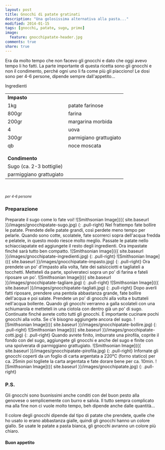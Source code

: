 ```yaml
---
layout: post
title: Gnocchi di patate gratinati
description: "Una golosissima alternativa alla pasta..."
modified: 2014-01-15
tags: [gnocchi, patate, sugo, primo]
image:
  feature: gnocchipatate-header.jpg
comments: true
share: true
---
```


Era da molto tempo che non facevo gli gnocchi e dato che oggi avevo tempo li ho fatti. La parte importante di questa ricetta sono gli gnocchi e non il condimento, perché ogni uno li fa come più gli piacciono! Le dosi sono per 4-6 persone, dipende sempre dall'appetito...


<div class="ingredients">
  <div class="ingredients-title">Ingredienti</div>
  <table>
    <tbody>
      <tr>
        <td colspan="2"><b>Impasto</b></td>
      </tr>
      <tr>
        <td>1kg</td>
        <td>patate farinose</td>
      </tr>
      <tr>
        <td>800gr</td>
        <td>farina</td>
      </tr>
      <tr>
        <td>200gr</td>
        <td>margarina morbida</td>
      </tr>
      <tr>
        <td>4</td>
        <td>uova</td>
      </tr>
      <tr>
      	<td>300gr</td>
        <td>parmigiano grattugiato</td>
      </tr>
      <tr>
        <td>qb</td>
        <td>noce moscata</td>
      </tr>
      <tr style="height: 15px;"></tr>
      <tr>          
        <td colspan="2"><b>Condimento</b></td>
      </tr>
      <tr>
        <td>Sugo (ca. 2-3 bottiglie)</td>
      </tr>
      <tr>      
        <td>parmiggiano grattugiato</td>       
      </tr>
    </tbody>
  </table>
  <br></br>
  <i class="pull-right" style="font-size: 80%;">per 4-6 persone</i>
</div>


<h3>
	<font color="grey">
		<i class="icon-cogs"></i>
	</font> Preparazione
</h3>

Preparate il sugo come lo fate voi!
![Smithsonian Image]({{ site.baseurl }}/images/gnocchipatate-sugo.jpg)
{: .pull-right}
Nel frattempo fate bollire le patate. Prendete delle patate grandi, così perdete meno tempo per pelarle. Quando sono cotte, scolatele, fate scorrerci sopra dell'acqua fredda e pelatele, in questo modo riesce molto meglio. Passate le patate nello schiacciapatate ed aggiungete il resto degli ingredienti. Ora impastate finché sarà tutto ben compatto.
![Smithsonian Image]({{ site.baseurl }}/images/gnocchipatate-ingredienti.jpg)
{: .pull-right}
![Smithsonian Image]({{ site.baseurl }}/images/gnocchipatate-impasto.jpg)
{: .pull-right}
Ora prendete un po' d'impasto alla volta, fate dei salsicciotti e tagliateli a tocchetti. Metteteli da parte, spolverateci sopra un po' di farina e fateli riposare un po'.
![Smithsonian Image]({{ site.baseurl }}/images/gnocchipatate-tagliare.jpg)
{: .pull-right}
![Smithsonian Image]({{ site.baseurl }}/images/gnocchipatate-tagliati.jpg)
{: .pull-right}
Dopo averli fatti riposare, prendere una pentola abbastanza grande, fate bollire dell'acqua e poi salate. Prendete un po' di gnocchi alla volta e buttateli nell'acqua bollente. Quando gli gnocchi verranno a galla scolateli con una schiumarola e metteteli in una ciotola con dentro già un po' di sugo. Continuate finché avrete cotto tutti gli gnocchi. È importante cucinare pochi gnocchi alla volta. Se c'è bisogno aggiungete ancora del sugo.
![Smithsonian Image]({{ site.baseurl }}/images/gnocchipatate-bollire.jpg)
{: .pull-right}
![Smithsonian Image]({{ site.baseurl }}/images/gnocchipatate-cotti.jpg)
{: .pull-right}
Quando avrete finito, imburrate una pirofila, coprite il fondo con del sugo, aggiungete gli gnocchi e anche del sugo e finite con una spolverata di parmiggiano grattugiato.
![Smithsonian Image]({{ site.baseurl }}/images/gnocchipatate-pirofila.jpg)
{: .pull-right}
Infornate gli gnocchi coperti da un foglio di carta argentata a 220°C (forno statico) per ca. 25min poi togliete la carta argentata e fate dorare bene per ca. 10min.
![Smithsonian Image]({{ site.baseurl }}/images/gnocchipatate.jpg)
{: .pull-right}

<h3>
  <font color="#FFCC00">
    <i class="icon-lightbulb"></i>
  </font> P.S.
</h3>


Gli gnocchi sono buonissimi anche conditi con del buon pesto alla genovese o semplicemente con burro e salvia. Il tutto sempra complicato ma alla fine non ci vuole molto tempo, beh dipende anche dalle quantità... 

Il colore degli gnocchi dipende dal tipo di patate che prendete, quelle che ho usato io erano abbastanza gialle, quindi gli gnocchi hanno un colore giallo. Se usate le patate a pasta bianca, gli gnocchi avranno un colore più chiaro.

<h4>Buon appetito
	<font color="red">
		<i class="icon-smile"></i>
	</font>
</h4>
